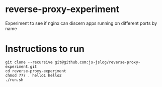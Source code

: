 # reverse-proxy-experiment
Experiment to see if nginx can discern apps running on different ports by name

# Instructions to run
```
git clone --recursive git@github.com:js-jslog/reverse-proxy-experiment.git
cd reverse-proxy-experiment
chmod 777 . hello1 hello2
./run.sh
```
